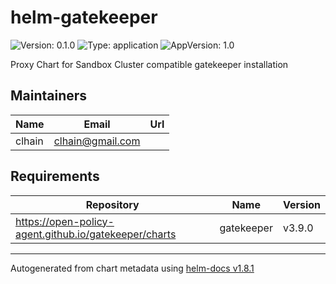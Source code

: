 # helm-gatekeeper

![Version: 0.1.0](https://img.shields.io/badge/Version-0.1.0-informational?style=flat-square) ![Type: application](https://img.shields.io/badge/Type-application-informational?style=flat-square) ![AppVersion: 1.0](https://img.shields.io/badge/AppVersion-1.0-informational?style=flat-square)

Proxy Chart for Sandbox Cluster compatible gatekeeper installation

## Maintainers

| Name | Email | Url |
| ---- | ------ | --- |
| clhain | <clhain@gmail.com> |  |

## Requirements

| Repository | Name | Version |
|------------|------|---------|
| https://open-policy-agent.github.io/gatekeeper/charts | gatekeeper | v3.9.0 |

----------------------------------------------
Autogenerated from chart metadata using [helm-docs v1.8.1](https://github.com/norwoodj/helm-docs/releases/v1.8.1)
